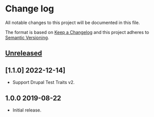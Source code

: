 # Change log

All notable changes to this project will be documented in this file.

The format is based on [Keep a Changelog](http://keepachangelog.com/)
and this project adheres to [Semantic Versioning](http://semver.org/).

## [Unreleased]
## [1.1.0] 2022-12-14]
* Support Drupal Test Traits v2.
## 1.0.0 2019-08-22
* Initial release.

[Unreleased]: https://github.com/drupaltest/queue-runner-trait/compare/v1.1.0...HEAD
[1.1.0 2022-12-14]: https://github.com/drupaltest/queue-runner-trait/compare/v1.0.0...v1.1.0
